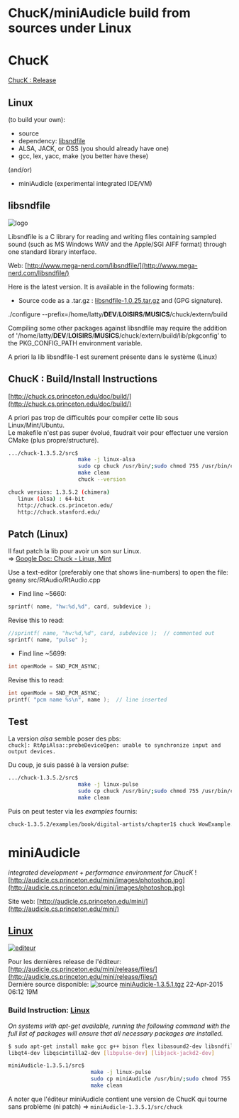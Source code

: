# ChucK/miniAudicle build from sources under Linux

# ChucK
[ChucK : Release](http://chuck.cs.princeton.edu/release/)

## Linux
(to build your own):
- source
- dependency: [libsndfile](http://www.mega-nerd.com/libsndfile/)
- ALSA, JACK, or OSS
(you should already have one)
- gcc, lex, yacc, make
(you better have these)

(and/or)
- miniAudicle
(experimental integrated IDE/VM)

## libsndfile
![logo](http://www.mega-nerd.com/libsndfile/libsndfile.jpg)

Libsndfile is a C library for reading and writing files containing sampled sound (such as MS Windows WAV and the Apple/SGI AIFF format) through one standard library interface.

Web: [http://www.mega-nerd.com/libsndfile/](http://www.mega-nerd.com/libsndfile/)

Here is the latest version. It is available in the following formats:

+ Source code as a .tar.gz : [libsndfile-1.0.25.tar.gz](http://www.mega-nerd.com/libsndfile/files/libsndfile-1.0.25.tar.gz) and (GPG signature).

./configure --prefix=/home/latty/__DEV__/__LOISIRS__/__MUSICS__/chuck/extern/build

Compiling some other packages against libsndfile may require
the addition of '/home/latty/__DEV__/__LOISIRS__/__MUSICS__/chuck/extern/build/lib/pkgconfig' to the
PKG_CONFIG_PATH environment variable.

A priori la lib libsndfile-1 est surement présente dans le système (Linux)

## ChucK : Build/Install Instructions
[http://chuck.cs.princeton.edu/doc/build/](http://chuck.cs.princeton.edu/doc/build/)

A priori pas trop de difficultés pour compiler cette lib sous Linux/Mint/Ubuntu.  
Le makefile n'est pas super évolué, faudrait voir pour effectuer une version CMake (plus propre/structuré).

```bash
.../chuck-1.3.5.2/src$
                      make -j linux-alsa
                      sudo cp chuck /usr/bin/;sudo chmod 755 /usr/bin/chuck
                      make clean
                      chuck --version

chuck version: 1.3.5.2 (chimera)
   linux (alsa) : 64-bit
   http://chuck.cs.princeton.edu/
   http://chuck.stanford.edu/
```

## Patch (Linux)
Il faut patch la lib pour avoir un son sur Linux.  
=> [Google Doc: Chuck - Linux, Mint](https://docs.google.com/document/d/1tvKwSEOIinuNdVqAXCmYIKZIHW2MgLaAero91Js-AoU/edit?usp=sharing)

Use a text-editor (preferably one that shows line-numbers) to open the file:  
geany src/RtAudio/RtAudio.cpp  

- Find line ~5660: 
```c++ 
sprintf( name, "hw:%d,%d", card, subdevice );
```

Revise this to read:
```c++
//sprintf( name, "hw:%d,%d", card, subdevice );  // commented out  
sprintf( name, "pulse" );
```

- Find line ~5699: 
```c++ 
int openMode = SND_PCM_ASYNC;
```

Revise this to read:
```c++
int openMode = SND_PCM_ASYNC;
printf( "pcm name %s\n", name );  // line inserted
```

## Test
La version *alsa* semble poser des pbs:  
`chuck]: RtApiAlsa::probeDeviceOpen: unable to synchronize input and output devices.`

Du coup, je suis passé à la version *pulse*:
```bash
.../chuck-1.3.5.2/src$
                      make -j linux-pulse
                      sudo cp chuck /usr/bin/;sudo chmod 755 /usr/bin/chuck
                      make clean
```
Puis on peut tester via les *examples* fournis:
```bash
chuck-1.3.5.2/examples/book/digital-artists/chapter1$ chuck WowExample.ck
```

# miniAudicle
*integrated development + performance environment for ChucK*
![http://audicle.cs.princeton.edu/mini/images/photoshop.jpg](http://audicle.cs.princeton.edu/mini/images/photoshop.jpg)

Site web: [http://audicle.cs.princeton.edu/mini/](http://audicle.cs.princeton.edu/mini/)

## [Linux](http://audicle.cs.princeton.edu/mini/linux/)
[![editeur](http://audicle.cs.princeton.edu/mini/images/mini-linux.png)](http://audicle.cs.princeton.edu/mini/linux/)

Pour les dernières release de l'éditeur: [http://audicle.cs.princeton.edu/mini/release/files/](http://audicle.cs.princeton.edu/mini/release/files/)  
Dernière source disponible: ![source](http://audicle.cs.princeton.edu/icons/compressed.gif) [miniAudicle-1.3.5.1.tgz](http://audicle.cs.princeton.edu/mini/release/files/miniAudicle-1.3.5.1.tgz)	22-Apr-2015 06:12	19M	 

### Build Instruction: [Linux](https://raw.githubusercontent.com/ccrma/miniAudicle/miniAudicle-1.3.3/notes/README.linux)
*On systems with apt-get available, running the following command with the full
list of packages will ensure that all necessary packages are installed.*
```bash
$ sudo apt-get install make gcc g++ bison flex libasound2-dev libsndfile1-dev \
libqt4-dev libqscintilla2-dev [libpulse-dev] [libjack-jackd2-dev]
```

```bash
miniAudicle-1.3.5.1/src$
                          make -j linux-pulse
                          sudo cp miniAudicle /usr/bin/;sudo chmod 755 /usr/bin/miniAudicle
                          make clean
```
A noter que l'éditeur miniAudicle contient une version de ChucK qui tourne sans problème (ni patch) => `miniAudicle-1.3.5.1/src/chuck`
